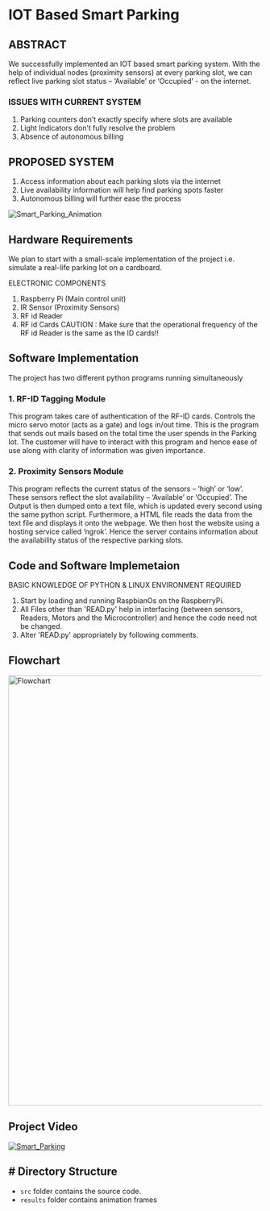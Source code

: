 # IOT Based Smart Parking

## ABSTRACT

We successfully implemented an IOT based smart parking system. With the help of individual nodes (proximity sensors) at every parking slot, we can reflect live parking slot status – ‘Available’ or ‘Occupied’ - on the internet.

### ISSUES WITH CURRENT SYSTEM

1. Parking counters don’t exactly specify where slots are available
2. Light Indicators don’t fully resolve the problem
3. Absence of autonomous billing

## PROPOSED SYSTEM

1. Access information about each parking slots via the internet
2. Live availability information will help find parking spots faster
3. Autonomous billing will further ease the process

![Smart_Parking_Animation](https://user-images.githubusercontent.com/44245211/137807075-4dfd8344-ccb8-44c4-b193-13e0ad95598d.gif)

## Hardware Requirements

We plan to start with a small-scale implementation of the project i.e. simulate a real-life parking lot on a cardboard.

ELECTRONIC COMPONENTS
1. Raspberry Pi (Main control unit)
2. IR Sensor (Proximity Sensors)
3. RF id Reader
4. RF id Cards
CAUTION : Make sure that the operational frequency of the RF id Reader is the same as the ID cards!!

## Software Implementation

The project has two different python programs running simultaneously

### 1. RF-ID Tagging Module
This program takes care of authentication of the RF-ID cards. Controls the micro servo motor (acts as a gate) and logs in/out time. This is the program that sends out mails based on the total time the user spends in the Parking lot. The customer will have to interact with this program and hence ease of use along with clarity of information was given importance.

### 2. Proximity Sensors Module
This program reflects the current status of the sensors – ‘high’ or ‘low’. These sensors reflect the slot availability – ‘Available’ or ‘Occupied’. The Output is then dumped onto a text file, which is updated every second using the same python script. Furthermore, a HTML file reads the data from the text file and displays it onto the webpage. We then host the website using a hosting service called ‘ngrok’. Hence the server contains information about the availability status of the respective parking slots.

## Code and Software Implemetaion

BASIC KNOWLEDGE OF PYTHON & LINUX ENVIRONMENT REQUIRED

1. Start by loading and running RaspbianOs on the RaspberryPi.
2. All Files other than 'READ.py' help in interfacing (between sensors, Readers, Motors and the Microcontroller) and hence the code need not be changed.
3. Alter 'READ.py' appropriately by following comments.

## Flowchart
<img width="854" alt="Flowchart" src="https://user-images.githubusercontent.com/44245211/137807036-7b81c8da-a8e8-43af-8a0a-9f7ef5009a0f.png">

## Project Video

[![Smart_Parking](<img width="864" alt="Smart_Parking" src="https://user-images.githubusercontent.com/44245211/137807900-349c72b9-2343-4391-a543-7fd003c27ea6.png">
)](https://www.youtube.com/watch?v=kOxa8OaKw0c)

## # Directory Structure
- ```src``` folder contains the source code. 
- ```results``` folder contains animation frames
